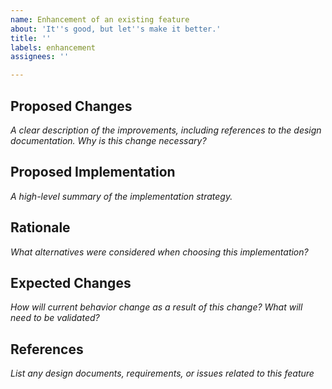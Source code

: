 ```yaml
---
name: Enhancement of an existing feature
about: 'It''s good, but let''s make it better.'
title: ''
labels: enhancement
assignees: ''

---
```


## Proposed Changes

*A clear description of the improvements, including references to the design documentation. Why is this change necessary?*

## Proposed Implementation

*A high-level summary of the implementation strategy.*

## Rationale

*What alternatives were considered when choosing this implementation?*

## Expected Changes

*How will current behavior change as a result of this change? What will need to be validated?*

## References

*List any design documents, requirements, or issues related to this feature*
